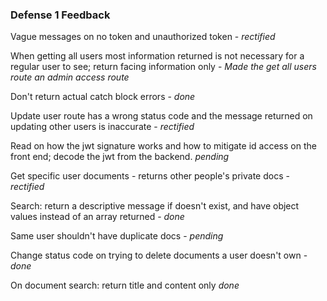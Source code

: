 ### Defense 1 Feedback

Vague messages on no token and unauthorized token - _rectified_

When getting all users most information returned is not necessary for a regular user to see; return facing information only - _Made the get all users route an admin access route_

Don't return actual catch block errors - _done_

Update user route has a wrong status code and the message returned on updating other users is inaccurate - _rectified_

Read on how the jwt signature works and how to mitigate id access on the front end; decode the jwt from the backend. _pending_

Get specific user documents - returns other people's private docs - _rectified_

Search: return a descriptive message if doesn't exist, and have object values instead of an array returned - _done_

Same user shouldn't have duplicate docs - _pending_

Change status code on trying to delete documents a user doesn't own - _done_

On document search: return title and content only _done_
